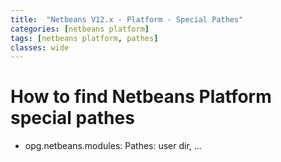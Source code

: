 ```yaml
---
title:  "Netbeans V12.x - Platform - Special Pathes"
categories: [netbeans platform]
tags: [netbeans platform, pathes]
classes: wide
---
```


# How to find Netbeans Platform special pathes


* opg.netbeans.modules: Pathes: user dir, ...


